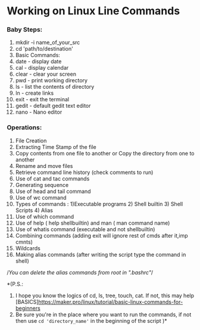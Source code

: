 # Working on Linux Line Commands
### Baby Steps:
1. mkdir -i  name_of_your_src
2. cd 'path/to/destination'
3. Basic Commands:
  1. date - display date
  2. cal - display calendar
  3. clear - clear your screen
  4. pwd - print working directory
  5. ls - list the contents of directory
  6. ln - create links
  7. exit - exit the terminal
  8. gedit - default gedit text editor
  9. nano - Nano editor

### Operations:
1. File Creation
2. Extracting Time Stamp of the file
3. Copy contents from one file to another or Copy the directory from one
to another
4. Rename and move files
5. Retrieve command line history (check comments to run)
6. Use of cat and tac commands
7. Generating sequence
8. Use of head and tail command
9. Use of wc command
10. Types of commands : 1)Executable programs   2) Shell builtin    3) Shell
Scripts   4) Alias
11. Use of which command
12. Use of help ( help shellbuiltin) and man ( man command name)
13. Use of whatis command (executable and not shellbuiltin)
14. Combining commands (adding exit will ignore rest of cmds after it,imp cmnts)
15. Wildcards
16. Making alias commands (after writing the script type the command in shell)

/*You can delete the alias commands from root in ".bashrc"*/




*(P.S.:
  1. I hope you know the logics of cd, ls, tree, touch, cat. If not, this
  may help [BASICS]https://maker.pro/linux/tutorial/basic-linux-commands-for-beginners
  2. Be sure you're in the place where you want to run the commands, if not
  then use ```cd 'directory_name'``` in the beginning of the script
  )*
